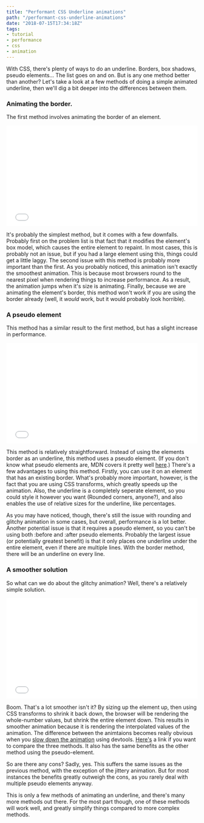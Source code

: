 ```yaml
---
title: "Performant CSS Underline animations"
path: "/performant-css-underline-animations"
date: "2018-07-15T17:34:18Z"
tags:
- tutorial
- performance
- css
- animation
---
```


With CSS, there's plenty of ways to do an underline. Borders, box shadows, pseudo elements... The list goes on and on. But is any one method better than another? Let's take a look at a few methods of doing a simple animated underline, then we'll dig a bit deeper into the differences between them.

### Animating the border.
The first method involves animating the border of an element. 

<iframe height='265' scrolling='no' title='Performant underline animation__border-animation' src='//codepen.io/FracturedLoop/embed/RBrxJm/?height=265&theme-id=dark&default-tab=css,result&embed-version=2' frameborder='no' allowtransparency='true' allowfullscreen='true' style='width: 100%;'>See the Pen <a href='https://codepen.io/FracturedLoop/pen/RBrxJm/'>Performant underline animation__border-animation</a> by Josiah Nunemaker (<a href='https://codepen.io/FracturedLoop'>@FracturedLoop</a>) on <a href='https://codepen.io'>CodePen</a>.
</iframe>

It's probably the simplest method, but it comes with a few downfalls. Probably first on the problem list is that fact that it modifies the element's box model, which causes the entire element to repaint. In most cases, this is probably not an issue, but if you had a large element using this, things could get a little laggy. The second issue with this method is probably more important than the first. As you probably noticed, this animation isn't exactly the smoothest animation. This is because most browsers round to the nearest pixel when rendering things to increase performance. As a result, the animation jumps when it's size is animating. Finally, because we are animating the element's border, this method won't work if you are using the border already (well, it _would_ work, but it would probably look horrible).

### A pseudo element
This method has a similar result to the first method, but has a slight increase in performance.

<iframe height='265' scrolling='no' title='Performant underline animation__pseudo-element' src='//codepen.io/FracturedLoop/embed/ZjQvPv/?height=265&theme-id=dark&default-tab=css,result&embed-version=2' frameborder='no' allowtransparency='true' allowfullscreen='true' style='width: 100%;'>See the Pen <a href='https://codepen.io/FracturedLoop/pen/ZjQvPv/'>Performant underline animation__pseudo-element</a> by Josiah Nunemaker (<a href='https://codepen.io/FracturedLoop'>@FracturedLoop</a>) on <a href='https://codepen.io'>CodePen</a>.
</iframe>

This method is relatively straightforward. Instead of using the elements border as an underline, this method uses a pseudo element. (If you don't know what pseudo elements are, MDN covers it pretty well [here](https://developer.mozilla.org/en-US/docs/Web/CSS/Pseudo-elements).) There's a few advantages to using this method. Firstly, you can use it on an element that has an existing border. What's probably more important, however, is the fact that you are using CSS transforms, which greatly speeds up the animation. Also, the underline is a completely seperate element, so you could style it however you want (Rounded corners, anyone?), and also enables the use of relative sizes for the underline, like percentages.

As you may have noticed, though, there's still the issue with rounding and glitchy animation in some cases, but overall, performance is a lot better. Another potential issue is that it requires a pseudo element, so you can't be using both :before and :after pseudo elements. Probably the largest issue (or potentially greatest benefit) is that it only places one underline under the entire element, even if there are multiple lines. With the border method, there will be an underline on every line.

### A smoother solution
So what can we do about the glitchy animation? Well, there's a relatively simple solution. 

<iframe height='265' scrolling='no' title='Performant underline animation__scaled-pseudo-element' src='//codepen.io/FracturedLoop/embed/EpPQYe/?height=265&theme-id=dark&default-tab=css,result&embed-version=2' frameborder='no' allowtransparency='true' allowfullscreen='true' style='width: 100%;'>See the Pen <a href='https://codepen.io/FracturedLoop/pen/EpPQYe/'>Performant underline animation__scaled-pseudo-element</a> by Josiah Nunemaker (<a href='https://codepen.io/FracturedLoop'>@FracturedLoop</a>) on <a href='https://codepen.io'>CodePen</a>.
</iframe>

Boom. That's a lot smoother isn't it? By sizing up the element up, then using CSS transforms to shrink it back down, the browser will be rendering the whole-number values, but shrink the entire element down. This results in smoother animation because it is rendering the interpolated values of the animation. The difference between the animtaions becomes really obvious when you [slow down the animation](https://developers.google.com/web/tools/chrome-devtools/inspect-styles/animations#inspect) using devtools. [Here's](https://codepen.io/FracturedLoop/full/pZgdGv/) a link if you want to compare the three methods. It also has the same benefits as the other method using the pseudo-element.

So are there any cons? Sadly, yes. This suffers the same issues as the previous method, with the exception of the jittery animation. But for most instances the benefits greatly outweigh the cons, as you rarely deal with multiple pseudo elements anyway.

This is only a few methods of animating an underline, and there's many more methods out there. For the most part though, one of these methods will work well, and greatly simplify things compared to more complex methods.